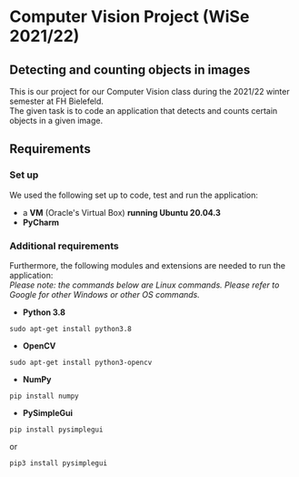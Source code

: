 # Computer Vision Project (WiSe 2021/22)
## Detecting and counting objects in images
This is our project for our Computer Vision class during the 2021/22 winter semester at FH Bielefeld.<br>
The given task is to code an application that detects and counts certain objects in a given image.<br>

## Requirements
### Set up
We used the following set up to code, test and run the application:
- a **VM** (Oracle's Virtual Box) **running Ubuntu 20.04.3**
- **PyCharm**

### Additional requirements
Furthermore, the following modules and extensions are needed to run the application:<br>
_Please note: the commands below are Linux commands. Please refer to Google for other Windows or other OS commands._
- **Python 3.8**
```linux
sudo apt-get install python3.8
```
- **OpenCV**
```
sudo apt-get install python3-opencv
```
- **NumPy**
```
pip install numpy
```
- **PySimpleGui**
```
pip install pysimplegui
```
or
```
pip3 install pysimplegui
```
